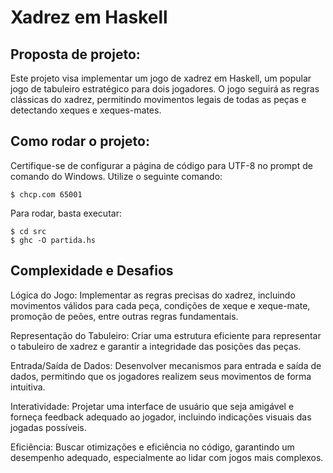 # Xadrez em Haskell 

## Proposta de projeto:

Este projeto visa implementar um jogo de xadrez em Haskell, um popular jogo de tabuleiro estratégico para dois jogadores. O jogo seguirá as regras clássicas do xadrez, permitindo movimentos legais de todas as peças e detectando xeques e xeques-mates.

## Como rodar o projeto:

Certifique-se de configurar a página de código para UTF-8 no prompt de comando do Windows. Utilize o seguinte comando:

```
$ chcp.com 65001
```
Para rodar, basta executar:
```
$ cd src
$ ghc -O partida.hs
```
## Complexidade e Desafios

Lógica do Jogo: Implementar as regras precisas do xadrez, incluindo movimentos válidos para cada peça, condições de xeque e xeque-mate, promoção de peões, entre outras regras fundamentais.

Representação do Tabuleiro: Criar uma estrutura eficiente para representar o tabuleiro de xadrez e garantir a integridade das posições das peças.

Entrada/Saída de Dados: Desenvolver mecanismos para entrada e saída de dados, permitindo que os jogadores realizem seus movimentos de forma intuitiva.

Interatividade: Projetar uma interface de usuário que seja amigável e forneça feedback adequado ao jogador, incluindo indicações visuais das jogadas possíveis.

Eficiência: Buscar otimizações e eficiência no código, garantindo um desempenho adequado, especialmente ao lidar com jogos mais complexos.


